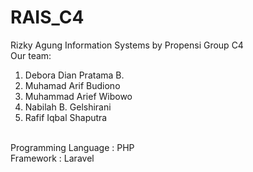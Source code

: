# RAIS_C4
Rizky Agung Information Systems by Propensi Group C4<br>
Our team:<br>
1. Debora Dian Pratama B. <br>
2. Muhamad Arif Budiono<br>
3. Muhammad Arief Wibowo<br>
4. Nabilah B. Gelshirani<br>
5. Rafif Iqbal Shaputra<br>
<br>
Programming Language :  PHP <br>
Framework : Laravel <br>

